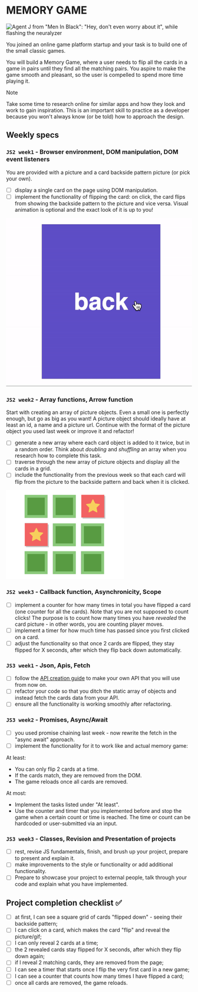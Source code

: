 # MEMORY GAME

![Agent J from "Men In Black": "Hey, don't even worry about it", while flashing the neuralyzer](https://media.giphy.com/media/374pcIBVEGb6g/giphy.gif)

You joined an online game platform startup and your task is to build one of the small classic games.

You will build a Memory Game, where a user needs to flip all the cards in a game in pairs until they find all the matching pairs. You aspire to make the game smooth and pleasant, so the user is compelled to spend more time playing it.

> [!NOTE]
> Take some time to research online for similar apps and how they look and work to gain inspiration. This is an important skill to practice as a developer because you won't always know (or be told) how to approach the design.

## Weekly specs

### `JS2 week1` - Browser environment, DOM manipulation, DOM event listeners

You are provided with a picture and a card backside pattern picture (or pick your own).

- [ ] display a single card on the page using DOM manipulation.
- [ ] implement the functionality of flipping the card: on click, the card flips from showing the backside pattern to the picture and vice versa. Visual animation is optional and the exact look of it is up to you!

![screenshot](../../assets/memory-game-card-flip.gif)

### `JS2 week2` - Array functions, Arrow function

Start with creating an array of picture objects. Even a small one is perfectly enough, but go as big as you want! A picture object should ideally have at least an id, a name and a picture url.
Continue with the format of the picture object you used last week or improve it and refactor!

- [ ] generate a new array where each card object is added to it twice, but in a random order. Think about _doubling_ and _shuffling_ an array when you research how to complete this task.
- [ ] traverse through the new array of picture objects and display all the cards in a grid.
- [ ] include the functionality from the previous week so that each card will flip from the picture to the backside pattern and back when it is clicked.

![screenshot](../../assets/memory-game-grid.png)

### `JS2 week3` - Callback function, Asynchronicity, Scope

- [ ] implement a counter for how many times in total you have flipped a card (one counter for all the cards). Note that you are not supposed to count clicks! The purpose is to count how many times you have _revealed_ the card picture - in other words, you are counting player moves.
- [ ] implement a timer for how much time has passed since you first clicked on a card.
- [ ] adjust the functionality so that once 2 cards are flipped, they stay flipped for X seconds, after which they flip back down automatically.

### `JS3 week1` - Json, Apis, Fetch

- [ ] follow the [API creation guide](../../guides/making-your-API-guide.md) to make your own API that you will use from now on.
- [ ] refactor your code so that you ditch the static array of objects and instead fetch the cards data from your API.
- [ ] ensure all the functionality is working smoothly after refactoring.

### `JS3 week2` - Promises, Async/Await

- [ ] you used promise chaining last week - now rewrite the fetch in the "async await" approach.
- [ ] implement the functionality for it to work like and actual memory game:

At least:

- You can only flip 2 cards at a time.
- If the cards match, they are removed from the DOM.
- The game reloads once all cards are removed.

At most:

- Implement the tasks listed under "At least".
- Use the counter and timer that you implemented before and stop the game when a certain count or time is reached. The time or count can be hardcoded or user-submitted via an input.

### `JS3 week3` - Classes, Revision and Presentation of projects

- [ ] rest, revise JS fundamentals, finish, and brush up your project, prepare to present and explain it.
- [ ] make improvements to the style or functionality or add additional functionality.
- [ ] Prepare to showcase your project to external people, talk through your code and explain what you have implemented.

## Project completion checklist ✅

- [ ] at first, I can see a square grid of cards "flipped down" - seeing their backside pattern;
- [ ] I can click on a card, which makes the card "flip" and reveal the picture/gif;
- [ ] I can only reveal 2 cards at a time;
- [ ] the 2 revealed cards stay flipped for X seconds, after which they flip down again;
- [ ] if I reveal 2 matching cards, they are removed from the page;
- [ ] I can see a timer that starts once I flip the very first card in a new game;
- [ ] I can see a counter that counts how many times I have flipped a card;
- [ ] once all cards are removed, the game reloads.

